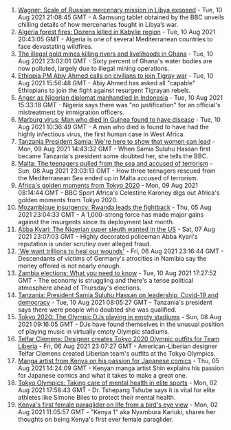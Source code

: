 1. [Wagner: Scale of Russian mercenary mission in Libya exposed](https://www.bbc.co.uk/news/world-africa-58009514) - Tue, 10 Aug 2021 21:08:45 GMT - A Samsung tablet obtained by the BBC unveils chilling details of how mercenaries fought in Libya’s war.
2. [Algeria forest fires: Dozens killed in Kabylie region](https://www.bbc.co.uk/news/world-africa-58165169) - Tue, 10 Aug 2021 20:43:05 GMT - Algeria is one of several Mediterranean countries to face devastating wildfires.
3. [The illegal gold mines killing rivers and livelihoods in Ghana](https://www.bbc.co.uk/news/world-africa-58119653) - Tue, 10 Aug 2021 23:02:01 GMT - Sixty percent of Ghana's water bodies are now polluted, largely due to illegal mining operations.
4. [Ethiopia PM Abiy Ahmed calls on civilians to join Tigray war](https://www.bbc.co.uk/news/world-africa-58163641) - Tue, 10 Aug 2021 15:56:48 GMT - Abiy Ahmed has asked all "capable" Ethiopians to join the fight against resurgent Tigrayan rebels.
5. [Anger as Nigerian diplomat manhandled in Indonesia](https://www.bbc.co.uk/news/world-africa-58159675) - Tue, 10 Aug 2021 15:33:18 GMT - Nigeria says there was "no justification" for an official's mistreatment by immigration officers.
6. [Marburg virus: Man who died in Guinea found to have disease](https://www.bbc.co.uk/news/world-africa-58156499) - Tue, 10 Aug 2021 10:36:49 GMT - A man who died is found to have had the highly infectious virus, the first human case in West Africa.
7. [Tanzania President Samia: We're here to show that women can lead](https://www.bbc.co.uk/news/world-africa-58144849) - Mon, 09 Aug 2021 14:43:32 GMT - When Samia Suluhu Hassan first became Tanzania's president some doubted her, she tells the BBC.
8. [Malta: The teenagers pulled from the sea and accused of terrorism](https://www.bbc.co.uk/news/world-57988934) - Sun, 08 Aug 2021 23:03:13 GMT - How three teenagers rescued from the Mediterranean Sea ended up in Malta accused of terrorism.
9. [Africa's golden moments from Tokyo 2020](https://www.bbc.co.uk/sport/africa/58140946) - Mon, 09 Aug 2021 08:14:44 GMT - BBC Sport Africa's Celestine Karoney digs out Africa's golden moments from Tokyo 2020.
10. [Mozambique insurgency: Rwanda leads the fightback](https://www.bbc.co.uk/news/world-africa-58079510) - Thu, 05 Aug 2021 23:04:33 GMT - A 1,000-strong force has made major gains against the insurgents since its deployment last month.
11. [Abba Kyari: The Nigerian super sleuth wanted in the US](https://www.bbc.co.uk/news/world-africa-58079504) - Sat, 07 Aug 2021 23:07:03 GMT - Highly decorated policeman Abba Kyari's reputation is under scrutiny over alleged fraud.
12. ['We want trillions to heal our wounds'](https://www.bbc.co.uk/news/world-africa-57961151) - Fri, 06 Aug 2021 23:16:44 GMT - Descendants of victims of Germany's atrocities in Namibia say the money offered is not nearly enough.
13. [Zambia elections: What you need to know](https://www.bbc.co.uk/news/world-africa-58165905) - Tue, 10 Aug 2021 17:27:52 GMT - The economy is struggling and there's a tense political atmosphere ahead of Thursday's elections.
14. [Tanzania: President Samia Suluhu Hassan on leadership, Covid-19 and democracy](https://www.bbc.co.uk/news/world-africa-58157115) - Tue, 10 Aug 2021 08:05:27 GMT - Tanzania's president says there were people who doubted she was qualified.
15. [Tokyo 2020: The Olympic DJs playing in empty stadiums](https://www.bbc.co.uk/news/world-africa-58123179) - Sun, 08 Aug 2021 09:16:05 GMT - DJs have found themselves in the unusual position of playing music in virtually empty Olympic stadiums.
16. [Telfar Clemens: Designer creates Tokyo 2020 Olympic outfits for Team Liberia](https://www.bbc.co.uk/news/world-africa-58123178) - Fri, 06 Aug 2021 23:07:27 GMT - American-Liberian designer Telfar Clemens created Liberian team's outfits at the Tokyo Olympics.
17. [Manga artist from Kenya on his passion for Japanese comics](https://www.bbc.co.uk/news/world-africa-58105542) - Thu, 05 Aug 2021 14:24:09 GMT - Kenyan manga artist Shin explains his passion for Japanese comics and what it takes to make a great one.
18. [Tokyo Olympics: Taking care of mental health in elite sports](https://www.bbc.co.uk/sport/av/africa/58064410) - Mon, 02 Aug 2021 17:58:43 GMT - Dr. Tshepang Tshube says it is vital for elite athletes like Simone Biles to protect their mental health.
19. [Kenya's first female paraglider on life from a bird's eye view](https://www.bbc.co.uk/news/world-africa-58055592) - Mon, 02 Aug 2021 11:05:57 GMT - "Kenya 1" aka Nyambura Kariuki, shares her thoughts on being Kenya's first ever female paraglider.
